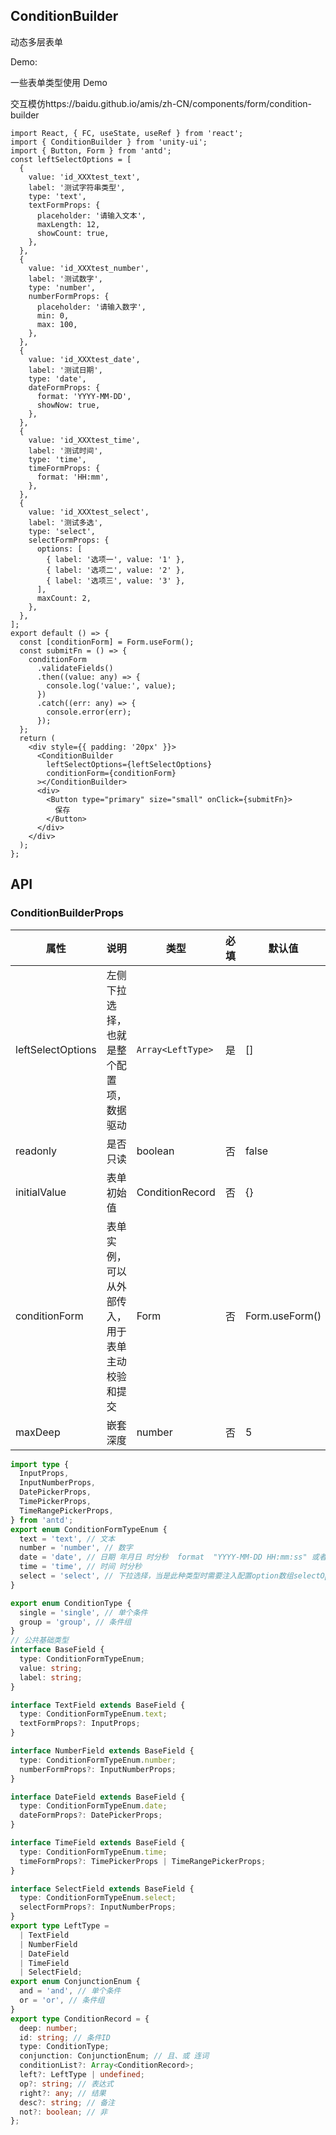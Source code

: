 ## ConditionBuilder

动态多层表单

Demo:

一些表单类型使用 Demo

交互模仿https://baidu.github.io/amis/zh-CN/components/form/condition-builder

```tsx
import React, { FC, useState, useRef } from 'react';
import { ConditionBuilder } from 'unity-ui';
import { Button, Form } from 'antd';
const leftSelectOptions = [
  {
    value: 'id_XXXtest_text',
    label: '测试字符串类型',
    type: 'text',
    textFormProps: {
      placeholder: '请输入文本',
      maxLength: 12,
      showCount: true,
    },
  },
  {
    value: 'id_XXXtest_number',
    label: '测试数字',
    type: 'number',
    numberFormProps: {
      placeholder: '请输入数字',
      min: 0,
      max: 100,
    },
  },
  {
    value: 'id_XXXtest_date',
    label: '测试日期',
    type: 'date',
    dateFormProps: {
      format: 'YYYY-MM-DD',
      showNow: true,
    },
  },
  {
    value: 'id_XXXtest_time',
    label: '测试时间',
    type: 'time',
    timeFormProps: {
      format: 'HH:mm',
    },
  },
  {
    value: 'id_XXXtest_select',
    label: '测试多选',
    type: 'select',
    selectFormProps: {
      options: [
        { label: '选项一', value: '1' },
        { label: '选项二', value: '2' },
        { label: '选项三', value: '3' },
      ],
      maxCount: 2,
    },
  },
];
export default () => {
  const [conditionForm] = Form.useForm();
  const submitFn = () => {
    conditionForm
      .validateFields()
      .then((value: any) => {
        console.log('value:', value);
      })
      .catch((err: any) => {
        console.error(err);
      });
  };
  return (
    <div style={{ padding: '20px' }}>
      <ConditionBuilder
        leftSelectOptions={leftSelectOptions}
        conditionForm={conditionForm}
      ></ConditionBuilder>
      <div>
        <Button type="primary" size="small" onClick={submitFn}>
          保存
        </Button>
      </div>
    </div>
  );
};
```

## API

### ConditionBuilderProps

| 属性              | 说明                                             | 类型              | 必填 | 默认值         |
| ----------------- | ------------------------------------------------ | ----------------- | ---- | -------------- |
| leftSelectOptions | 左侧下拉选择，也就是整个配置项，数据驱动         | `Array<LeftType>` | 是   | []             |
| readonly          | 是否只读                                         | boolean           | 否   | false          |
| initialValue      | 表单初始值                                       | ConditionRecord   | 否   | {}             |
| conditionForm     | 表单实例，可以从外部传入，用于表单主动校验和提交 | Form              | 否   | Form.useForm() |
| maxDeep           | 嵌套深度                                         | number            | 否   | 5              |

```ts
import type {
  InputProps,
  InputNumberProps,
  DatePickerProps,
  TimePickerProps,
  TimeRangePickerProps,
} from 'antd';
export enum ConditionFormTypeEnum {
  text = 'text', // 文本
  number = 'number', // 数字
  date = 'date', // 日期 年月日 时分秒  format  "YYYY-MM-DD HH:mm:ss" 或者 "YYYY-MM-DD"
  time = 'time', // 时间 时分秒
  select = 'select', // 下拉选择，当是此种类型时需要注入配置option数组selectOptions
}

export enum ConditionType {
  single = 'single', // 单个条件
  group = 'group', // 条件组
}
// 公共基础类型
interface BaseField {
  type: ConditionFormTypeEnum;
  value: string;
  label: string;
}

interface TextField extends BaseField {
  type: ConditionFormTypeEnum.text;
  textFormProps?: InputProps;
}

interface NumberField extends BaseField {
  type: ConditionFormTypeEnum.number;
  numberFormProps?: InputNumberProps;
}

interface DateField extends BaseField {
  type: ConditionFormTypeEnum.date;
  dateFormProps?: DatePickerProps;
}

interface TimeField extends BaseField {
  type: ConditionFormTypeEnum.time;
  timeFormProps?: TimePickerProps | TimeRangePickerProps;
}

interface SelectField extends BaseField {
  type: ConditionFormTypeEnum.select;
  selectFormProps?: InputNumberProps;
}
export type LeftType =
  | TextField
  | NumberField
  | DateField
  | TimeField
  | SelectField;
export enum ConjunctionEnum {
  and = 'and', // 单个条件
  or = 'or', // 条件组
}
export type ConditionRecord = {
  deep: number;
  id: string; // 条件ID
  type: ConditionType;
  conjunction: ConjunctionEnum; // 且、或 连词
  conditionList?: Array<ConditionRecord>;
  left?: LeftType | undefined;
  op?: string; // 表达式
  right?: any; // 结果
  desc?: string; // 备注
  not?: boolean; // 非
};
```
